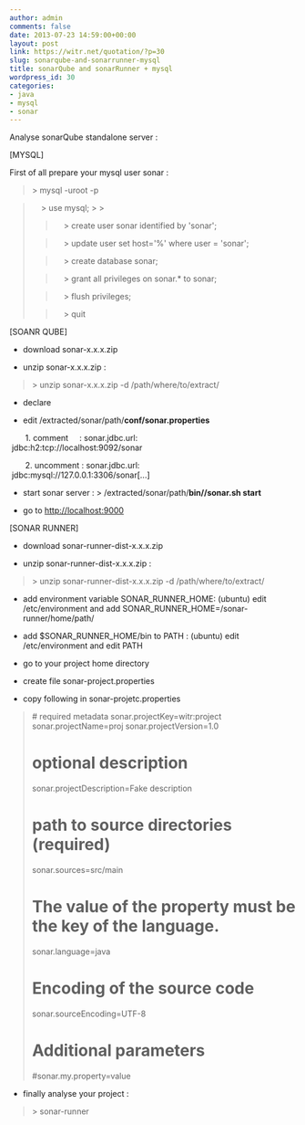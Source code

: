 ```yaml
---
author: admin
comments: false
date: 2013-07-23 14:59:00+00:00
layout: post
link: https://witr.net/quotation/?p=30
slug: sonarqube-and-sonarrunner-mysql
title: sonarQube and sonarRunner + mysql
wordpress_id: 30
categories:
- java
- mysql
- sonar
---
```


Analyse sonarQube standalone server :  


  





[MYSQL]




First of all prepare your mysql user sonar :




<blockquote>> mysql -uroot -p</blockquote>




<blockquote>    > use mysql;
> 
> 

> 
>     > create user sonar identified by 'sonar';
> 
> 

> 
>     > update user set host='%' where user = 'sonar';
> 
> 

> 
>     > create database sonar;
> 
> 

> 
>     > grant all privileges on sonar.* to sonar;
> 
> 

> 
>     > flush privileges;
> 
> 

> 
>     > quit
> 
> </blockquote>




  





[SOANR QUBE]  


- download sonar-x.x.x.zip




- unzip sonar-x.x.x.zip : 




<blockquote>> unzip sonar-x.x.x.zip -d /path/where/to/extract/ </blockquote>




- declare 




- edit /extracted/sonar/path/**conf/sonar.properties**








       1. comment     : sonar.jdbc.url:                            jdbc:h2:tcp://localhost:9092/sonar




       2. uncomment : sonar.jdbc.url:                            jdbc:mysql://127.0.0.1:3306/sonar[...]




- start sonar server : > /extracted/sonar/path/**bin//sonar.sh start**





- go to [http://localhost:9000](http://localhost:9000/)





  





[SONAR RUNNER]




- download sonar-runner-dist-x.x.x.zip




- unzip sonar-runner-dist-x.x.x.zip : 




<blockquote>> unzip sonar-runner-dist-x.x.x.zip -d /path/where/to/extract/ </blockquote>




- add environment variable SONAR_RUNNER_HOME: (ubuntu) edit /etc/environment and add SONAR_RUNNER_HOME=/sonar-runner/home/path/ 




- add $SONAR_RUNNER_HOME/bin to PATH : (ubuntu) edit /etc/environment and edit PATH




- go to your project home directory




- create file sonar-project.properties




- copy following in sonar-projetc.properties 

<blockquote># required metadata  
sonar.projectKey=witr:project  
sonar.projectName=proj  
sonar.projectVersion=1.0  
  
# optional description  
sonar.projectDescription=Fake description  
  
# path to source directories (required)  
sonar.sources=src/main  
  
# The value of the property must be the key of the language.  
sonar.language=java  
  
# Encoding of the source code  
sonar.sourceEncoding=UTF-8  
  
# Additional parameters  
#sonar.my.property=value  
</blockquote>







- finally analyse your project : 




<blockquote>> sonar-runner </blockquote>



